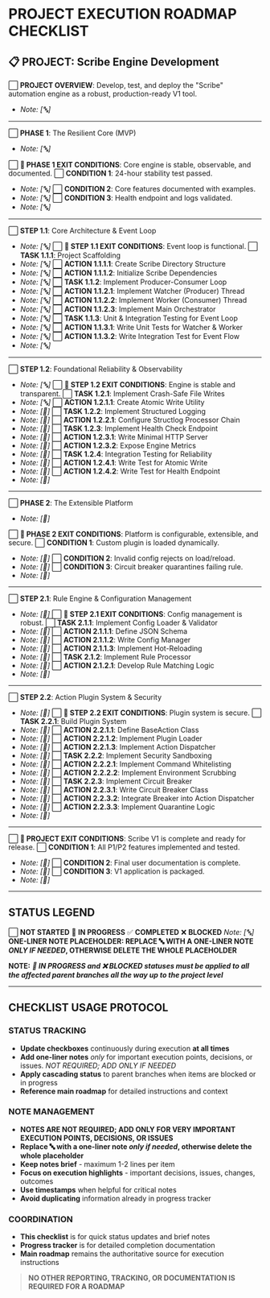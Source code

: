# PROJECT EXECUTION ROADMAP CHECKLIST

## **📋 PROJECT**: Scribe Engine Development

⬜ **PROJECT OVERVIEW**: Develop, test, and deploy the "Scribe" automation engine as a robust, production-ready V1 tool.
- *Note: [🔤]*

---

⬜ **PHASE 1**: The Resilient Core (MVP)
- *Note: [🔤]*

⬜ **🏁 PHASE 1 EXIT CONDITIONS**: Core engine is stable, observable, and documented.
⬜ **CONDITION 1**: 24-hour stability test passed.
- *Note: [🔤]*
⬜ **CONDITION 2**: Core features documented with examples.
- *Note: [🔤]*
⬜ **CONDITION 3**: Health endpoint and logs validated.
- *Note: [🔤]*

---

⬜ **STEP 1.1**: Core Architecture & Event Loop
- *Note: [🔤]*
⬜ **🏁 STEP 1.1 EXIT CONDITIONS**: Event loop is functional.
⬜ **TASK 1.1.1**: Project Scaffolding
- *Note: [🔤]*
⬜ **ACTION 1.1.1.1**: Create Scribe Directory Structure
- *Note: [🔤]*
⬜ **ACTION 1.1.1.2**: Initialize Scribe Dependencies
- *Note: [🔤]*
⬜ **TASK 1.1.2**: Implement Producer-Consumer Loop
- *Note: [🔤]*
⬜ **ACTION 1.1.2.1**: Implement Watcher (Producer) Thread
- *Note: [🔤]*
⬜ **ACTION 1.1.2.2**: Implement Worker (Consumer) Thread
- *Note: [🔤]*
⬜ **ACTION 1.1.2.3**: Implement Main Orchestrator
- *Note: [🔤]*
⬜ **TASK 1.1.3**: Unit & Integration Testing for Event Loop
- *Note: [🔤]*
⬜ **ACTION 1.1.3.1**: Write Unit Tests for Watcher & Worker
- *Note: [🔤]*
⬜ **ACTION 1.1.3.2**: Write Integration Test for Event Flow
- *Note: [🔤]*

---

⬜ **STEP 1.2**: Foundational Reliability & Observability
- *Note: [🔤]*
⬜ **🏁 STEP 1.2 EXIT CONDITIONS**: Engine is stable and transparent.
⬜ **TASK 1.2.1**: Implement Crash-Safe File Writes
- *Note: [🔤]*
⬜ **ACTION 1.2.1.1**: Create Atomic Write Utility
- *Note: [𔤤]*
⬜ **TASK 1.2.2**: Implement Structured Logging
- *Note: [𔤤]*
⬜ **ACTION 1.2.2.1**: Configure Structlog Processor Chain
- *Note: [𔤤]*
⬜ **TASK 1.2.3**: Implement Health Check Endpoint
- *Note: [𔤤]*
⬜ **ACTION 1.2.3.1**: Write Minimal HTTP Server
- *Note: [𔤤]*
⬜ **ACTION 1.2.3.2**: Expose Engine Metrics
- *Note: [𔤤]*
⬜ **TASK 1.2.4**: Integration Testing for Reliability
- *Note: [𔤤]*
⬜ **ACTION 1.2.4.1**: Write Test for Atomic Write
- *Note: [𔤤]*
⬜ **ACTION 1.2.4.2**: Write Test for Health Endpoint
- *Note: [𔤤]*

---

⬜ **PHASE 2**: The Extensible Platform
- *Note: [𔤤]*

⬜ **🏁 PHASE 2 EXIT CONDITIONS**: Platform is configurable, extensible, and secure.
⬜ **CONDITION 1**: Custom plugin is loaded dynamically.
- *Note: [𔤤]*
⬜ **CONDITION 2**: Invalid config rejects on load/reload.
- *Note: [𔤤]*
⬜ **CONDITION 3**: Circuit breaker quarantines failing rule.
- *Note: [𔤤]*

---

⬜ **STEP 2.1**: Rule Engine & Configuration Management
- *Note: [𔤤]*
⬜ **🏁 STEP 2.1 EXIT CONDITIONS**: Config management is robust.
⬜ **TASK 2.1.1**: Implement Config Loader & Validator
- *Note: [𔤤]*
⬜ **ACTION 2.1.1.1**: Define JSON Schema
- *Note: [𔤤]*
⬜ **ACTION 2.1.1.2**: Write Config Manager
- *Note: [𔤤]*
⬜ **ACTION 2.1.1.3**: Implement Hot-Reloading
- *Note: [𔤤]*
⬜ **TASK 2.1.2**: Implement Rule Processor
- *Note: [𔤤]*
⬜ **ACTION 2.1.2.1**: Develop Rule Matching Logic
- *Note: [𔤤]*

---

⬜ **STEP 2.2**: Action Plugin System & Security
- *Note: [𔤤]*
⬜ **🏁 STEP 2.2 EXIT CONDITIONS**: Plugin system is secure.
⬜ **TASK 2.2.1**: Build Plugin System
- *Note: [𔤤]*
⬜ **ACTION 2.2.1.1**: Define BaseAction Class
- *Note: [𔤤]*
⬜ **ACTION 2.2.1.2**: Implement Plugin Loader
- *Note: [𔤤]*
⬜ **ACTION 2.2.1.3**: Implement Action Dispatcher
- *Note: [𔤤]*
⬜ **TASK 2.2.2**: Implement Security Sandboxing
- *Note: [𔤤]*
⬜ **ACTION 2.2.2.1**: Implement Command Whitelisting
- *Note: [𔤤]*
⬜ **ACTION 2.2.2.2**: Implement Environment Scrubbing
- *Note: [𔤤]*
⬜ **TASK 2.2.3**: Implement Circuit Breaker
- *Note: [𔤤]*
⬜ **ACTION 2.2.3.1**: Write Circuit Breaker Class
- *Note: [𔤤]*
⬜ **ACTION 2.2.3.2**: Integrate Breaker into Action Dispatcher
- *Note: [𔤤]*
⬜ **ACTION 2.2.3.3**: Implement Quarantine Logic
- *Note: [𔤤]*

---

⬜ **🏁 PROJECT EXIT CONDITIONS**: Scribe V1 is complete and ready for release.
⬜ **CONDITION 1**: All P1/P2 features implemented and tested.
- *Note: [𔤤]*
⬜ **CONDITION 2**: Final user documentation is complete.
- *Note: [𔤤]*
⬜ **CONDITION 3**: V1 application is packaged.
- *Note: [𔤤]*

---

## STATUS LEGEND

⬜ **NOT STARTED**
🔄 **IN PROGRESS**
✅ **COMPLETED**
❌ **BLOCKED**
*Note: [🔤]* **ONE-LINER NOTE PLACEHOLDER: REPLACE 🔤 WITH A ONE-LINER NOTE *ONLY IF NEEDED*, OTHERWISE DELETE THE WHOLE PLACEHOLDER**

**NOTE:** ***🔄 IN PROGRESS and ❌ BLOCKED statuses must be applied to all the affected parent branches all the way up to the project level***

---

## CHECKLIST USAGE PROTOCOL

### **STATUS TRACKING**
- **Update checkboxes** continuously during execution **at all times**
- **Add one-liner notes** *only* for important execution points, decisions, or issues. *NOT REQUIRED; ADD ONLY IF NEEDED*
- **Apply cascading status** to parent branches when items are blocked or in progress
- **Reference main roadmap** for detailed instructions and context

### **NOTE MANAGEMENT**
- **NOTES ARE NOT REQUIRED; ADD ONLY FOR VERY IMPORTANT EXECUTION POINTS, DECISIONS, OR ISSUES**
- **Replace 🔤 with a one-liner note *only if needed*, otherwise delete the whole placeholder**
- **Keep notes brief** - maximum 1-2 lines per item
- **Focus on execution highlights** - important decisions, issues, changes, outcomes
- **Use timestamps** when helpful for critical notes
- **Avoid duplicating** information already in progress tracker

### **COORDINATION**
- **This checklist** is for quick status updates and brief notes
- **Progress tracker** is for detailed completion documentation
- **Main roadmap** remains the authoritative source for execution instructions

>**NO OTHER REPORTING, TRACKING, OR DOCUMENTATION IS REQUIRED FOR A ROADMAP**